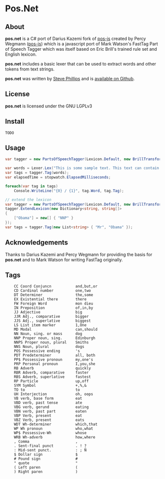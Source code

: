 # Pos.Net

## About

**pos.net** is a C# port of Darius Kazemi fork of [pos-js](https://github.com/dariusk/pos-js) created by Percy Wegmann ([pos-js](https://github.com/neopunisher/pos-js)) which is a javascript port of Mark Watson's FastTag Part of Speech Tagger which was itself based on Eric Brill's trained rule set and English
lexicon.

**pos.net** includes a basic lexer that can be used to extract words and other tokens from text strings.

**pos.net** was written by [Steve Phillips](https://github.com/Korthax) and is [available on Github](https://github.com/Korthax/pos-net).

## License

**pos.net** is licensed under the GNU LGPLv3

## Install

`TODO`

## Usage

```csharp
var tagger = new PartsOfSpeechTagger(Lexicon.Default, new BrillTransformationRules());

var words = Lexer.Lex("This is some sample text. This text can contain multiple sentences.");
var tags = tagger.Tag(words);
var elapsedTime = stopwatch.ElapsedMilliseconds;

foreach(var tag in tags)
    Console.WriteLine("{0} / {1}", tag.Word, tag.Tag);

// extend the lexicon
var tagger = new PartsOfSpeechTagger(Lexicon.Default, new BrillTransformationRules());
tagger.ExtendLexicon(new Dictionary<string, string[]>
{
    ["Obama"] = new[] { "NNP" }
});
var tags = tagger.Tag(new List<string> { "Mr", "Obama" });
```

## Acknowledgements

Thanks to Darius Kazemi and Percy Wegmann for providing the basis for **pos.net** and to Mark Watson for writing FastTag originally.

## Tags
```
    CC Coord Conjuncn           and,but,or
    CD Cardinal number          one,two
    DT Determiner               the,some
    EX Existential there        there
    FW Foreign Word             mon dieu
    IN Preposition              of,in,by
    JJ Adjective                big
    JJR Adj., comparative       bigger
    JJS Adj., superlative       biggest
    LS List item marker         1,One
    MD Modal                    can,should
    NN Noun, sing. or mass      dog
    NNP Proper noun, sing.      Edinburgh
    NNPS Proper noun, plural    Smiths
    NNS Noun, plural            dogs
    POS Possessive ending       's
    PDT Predeterminer           all, both
    PP$ Possessive pronoun      my,one's
    PRP Personal pronoun        I,you,she
    RB Adverb                   quickly
    RBR Adverb, comparative     faster
    RBS Adverb, superlative     fastest
    RP Particle                 up,off
    SYM Symbol                  +,%,&
    TO to                       to
    UH Interjection             oh, oops
    VB verb, base form          eat
    VBD verb, past tense        ate
    VBG verb, gerund            eating
    VBN verb, past part         eaten
    VBP Verb, present           eat
    VBZ Verb, present           eats
    WDT Wh-determiner           which,that
    WP Wh pronoun               who,what
    WP$ Possessive-Wh           whose
    WRB Wh-adverb               how,where
    , Comma                     ,
    . Sent-final punct          . ! ?
    : Mid-sent punct.           : ; Ñ
    $ Dollar sign               $
    # Pound sign                #
    " quote                     "
    ( Left paren                (
    ) Right paren               )
```
